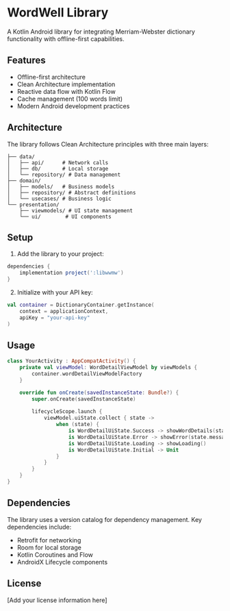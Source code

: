 # WordWell Library

A Kotlin Android library for integrating Merriam-Webster dictionary functionality with offline-first capabilities.

## Features

- Offline-first architecture
- Clean Architecture implementation
- Reactive data flow with Kotlin Flow
- Cache management (100 words limit)
- Modern Android development practices

## Architecture

The library follows Clean Architecture principles with three main layers:

```
├── data/
│   ├── api/      # Network calls
│   ├── db/       # Local storage
│   └── repository/ # Data management
├── domain/
│   ├── models/   # Business models
│   ├── repository/ # Abstract definitions
│   └── usecases/ # Business logic
└── presentation/
    ├── viewmodels/ # UI state management
    └── ui/        # UI components
```

## Setup

1. Add the library to your project:

```groovy
dependencies {
    implementation project(':libwwmw')
}
```

2. Initialize with your API key:

```kotlin
val container = DictionaryContainer.getInstance(
    context = applicationContext,
    apiKey = "your-api-key"
)
```

## Usage

```kotlin
class YourActivity : AppCompatActivity() {
    private val viewModel: WordDetailViewModel by viewModels { 
        container.wordDetailViewModelFactory 
    }

    override fun onCreate(savedInstanceState: Bundle?) {
        super.onCreate(savedInstanceState)
        
        lifecycleScope.launch {
            viewModel.uiState.collect { state ->
                when (state) {
                    is WordDetailUiState.Success -> showWordDetails(state.word)
                    is WordDetailUiState.Error -> showError(state.message)
                    is WordDetailUiState.Loading -> showLoading()
                    is WordDetailUiState.Initial -> Unit
                }
            }
        }
    }
}
```

## Dependencies

The library uses a version catalog for dependency management. Key dependencies include:

- Retrofit for networking
- Room for local storage
- Kotlin Coroutines and Flow
- AndroidX Lifecycle components

## License

[Add your license information here] 